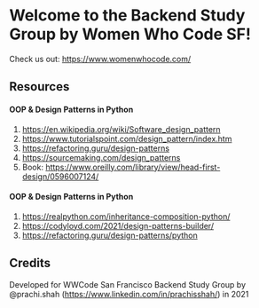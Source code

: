 # Welcome to the Backend Study Group by Women Who Code SF!

Check us out: https://www.womenwhocode.com/

## Resources

#### OOP & Design Patterns in Python

1. https://en.wikipedia.org/wiki/Software_design_pattern
2. https://www.tutorialspoint.com/design_pattern/index.htm
3. https://refactoring.guru/design-patterns
4. https://sourcemaking.com/design_patterns
5. Book: https://www.oreilly.com/library/view/head-first-design/0596007124/

#### OOP & Design Patterns in Python

1. https://realpython.com/inheritance-composition-python/
2. https://codyloyd.com/2021/design-patterns-builder/
3. https://refactoring.guru/design-patterns/python

## Credits

Developed for WWCode San Francisco Backend Study Group by @prachi.shah (https://www.linkedin.com/in/prachisshah/) in 2021